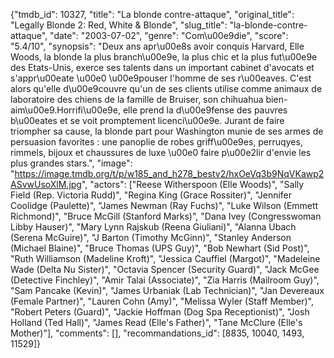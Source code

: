 {"tmdb_id": 10327, "title": "La blonde contre-attaque", "original_title": "Legally Blonde 2: Red, White & Blonde", "slug_title": "la-blonde-contre-attaque", "date": "2003-07-02", "genre": "Com\u00e9die", "score": "5.4/10", "synopsis": "Deux ans apr\u00e8s avoir conquis Harvard, Elle Woods, la blonde la plus branch\u00e9e, la plus chic et la plus fut\u00e9e des Etats-Unis, exerce ses talents dans un important cabinet d'avocats et s'appr\u00eate \u00e0 \u00e9pouser l'homme de ses r\u00eaves. C'est alors qu'elle d\u00e9couvre qu'un de ses clients utilise comme animaux de laboratoire des chiens de la famille de Bruiser, son chihuahua bien-aim\u00e9.Horrifi\u00e9e, elle prend la d\u00e9fense des pauvres b\u00eates et se voit promptement licenci\u00e9e. Jurant de faire triompher sa cause, la blonde part pour Washington munie de ses armes de persuasion favorites : une panoplie de robes griff\u00e9es, perruqyes, rimmels, bijoux et chaussures de luxe \u00e0 faire p\u00e2lir d'envie les plus grandes stars.", "image": "https://image.tmdb.org/t/p/w185_and_h278_bestv2/hxOeVq3b9NqVKawp2ASvwUsoXlM.jpg", "actors": ["Reese Witherspoon (Elle Woods)", "Sally Field (Rep. Victoria Rudd)", "Regina King (Grace Rossiter)", "Jennifer Coolidge (Paulette)", "James Newman (Ray Fuchs)", "Luke Wilson (Emmett Richmond)", "Bruce McGill (Stanford Marks)", "Dana Ivey (Congresswoman Libby Hauser)", "Mary Lynn Rajskub (Reena Giuliani)", "Alanna Ubach (Serena McGuire)", "J Barton (Timothy McGinn)", "Stanley Anderson (Michael Blaine)", "Bruce Thomas (UPS Guy)", "Bob Newhart (Sid Post)", "Ruth Williamson (Madeline Kroft)", "Jessica Cauffiel (Margot)", "Madeleine Wade (Delta Nu Sister)", "Octavia Spencer (Security Guard)", "Jack McGee (Detective Finchley)", "Amir Talai (Associate)", "Zia Harris (Mailroom Guy)", "Sam Pancake (Kevin)", "James Urbaniak (Lab Technician)", "Jan Devereaux (Female Partner)", "Lauren Cohn (Amy)", "Melissa Wyler (Staff Member)", "Robert Peters (Guard)", "Jackie Hoffman (Dog Spa Receptionist)", "Josh Holland (Ted Hall)", "James Read (Elle's Father)", "Tane McClure (Elle's Mother)"], "comments": [], "recommandations_id": [8835, 10040, 1493, 11529]}